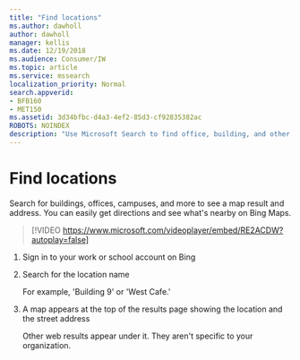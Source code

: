 ```yaml
---
title: "Find locations"
ms.author: dawholl
author: dawholl
manager: kellis
ms.date: 12/19/2018
ms.audience: Consumer/IW
ms.topic: article
ms.service: mssearch
localization_priority: Normal
search.appverid:
- BFB160
- MET150
ms.assetid: 3d34bfbc-d4a3-4ef2-85d3-cf92835382ac
ROBOTS: NOINDEX
description: "Use Microsoft Search to find office, building, and other workspace locations, get directions, and more"
---
```


# Find locations

Search for buildings, offices, campuses, and more to see a map result and address. You can easily get directions and see what's nearby on Bing Maps.

> [!VIDEO https://www.microsoft.com/videoplayer/embed/RE2ACDW?autoplay=false]
  
1. Sign in to your work or school account on Bing
    
2. Search for the location name
    
    For example, 'Building 9' or 'West Cafe.'
    
3. A map appears at the top of the results page showing the location and the street address
    
    Other web results appear under it. They aren't specific to your organization.

  

